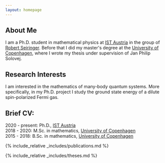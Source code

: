 ```yaml
---
layout: homepage
---
```


## About Me

I am a Ph.D. student in mathematical physics at [IST Austria](https://ist.ac.at/en/home/) in the group of [Robert Seiringer](https://ist.ac.at/en/research/seiringer-group/).
Before that I did my master's degree at the [University of Copenhagen](https://www.math.ku.dk/english/), 
where I wrote my thesis under supervision of Jan Philip Solovej.

## Research Interests

I am interested in the mathematics of many-body quantum systems. 
More specifically, in my Ph.D. project I study the ground state energy of a dilute spin-polarized Fermi gas.

## Brief CV:

2020 - present: Ph.D., [IST Austria](https://ist.ac.at/en/home/)   
2018 - 2020: M.Sc. in mathematics, [University of Copenhagen](https://www.math.ku.dk/english/)   
2015 - 2018: B.Sc. in mathematics, [University of Copenhagen](https://www.math.ku.dk/english/)

{% include_relative _includes/publications.md %}

{% include_relative _includes/theses.md %}
